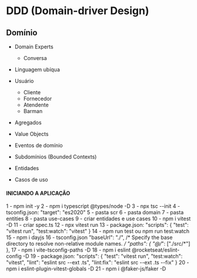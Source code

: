 # DDD (Domain-driver Design)

## Domínio

- Domain Experts 
    - Conversa

- Linguagem ubíqua

- Usuário
    - Cliente
    - Fornecedor
    - Atendente
    - Barman

- Agregados
- Value Objects
- Eventos de domínio
- Subdomínios (Bounded Contexts)
- Entidades
- Casos de uso


#### INICIANDO A APLICAÇÃO ###

1 - npm init -y
2 - npm i typescript @types/node -D
3 - npx tsc --init
4 - tsconfig.json: 
"target": "es2020"
5 - pasta scr
6 - pasta domain
7 - pasta entities
8 - pasta use-cases
9 - criar entidades e use cases
10 - npm i vitest -D
11 - criar spec.ts
12 - npx vitest run
13 - package.json: 
"scripts": {
    "test": "vitest run",
    "test:watch": "vitest"
}
14 - npm run test ou npm run test:watch
15 - npm i dayjs
16 - tsconfig.json
"baseUrl": "./",                                  /* Specify the base directory to resolve non-relative module names. */
    "paths": {
      "@/*": ["./src/*"]
    },
17 - npm i vite-tsconfig-paths -D
18 - npm i eslint @rocketseat/eslint-config -D
19 - package.json: 
  "scripts": {
    "test": "vitest run",
    "test:watch": "vitest",
    "lint": "eslint src --ext .ts",
    "lint:fix": "eslint src --ext .ts --fix"
  }
20 - npm i eslint-plugin-vitest-globals -D
21 - npm i @faker-js/faker -D